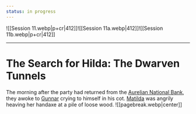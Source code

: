 ```yaml
---
status: in progress
---
```

![[Session 11.webp|p+cr|412]]![[Session 11a.webp|412]]![[Session 11b.webp|p+cr|412]]

---------------------------------
# The Search for Hilda: The Dwarven Tunnels
The morning after the party had returned from the [Aurelian National Bank](https://abbeyroad7.github.io/Terra-CoTs/Aurelian-National-Bank), they awoke to [Gunnar](https://abbeyroad7.github.io/Terra-CoTs/World/Characters/Allies/Gunnar-Goldvein) crying to himself in his cot. [Matilda](https://abbeyroad7.github.io/Terra-CoTs/World/Characters/Allies/Matilda-Goldvein) was angrily heaving her handaxe at a pile of loose wood.
![[pagebreak.webp|center]]
